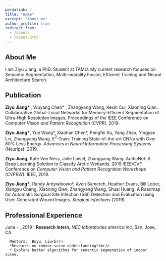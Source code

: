 ```yaml
---
permalink: /
title: "Home"
excerpt: "About me"
author_profile: true
redirect_from: 
  - /about/
  - /about.html
---
```


About Me
-----------
I am Ziyu Jiang, a PhD. Student at TAMU. My current research focuses on Semantic Segmentation, Multi-modality Fusion, Efficient Training and Neural Architecture Search.

Publication
------------
<b>Ziyu Jiang* </b>, Wuyang Chen* , Zhangyang Wang, Kexin Cui, Xiaoning Qian. Collaborative
Global-Local Networks for Memory-Efficient Segmentation of Ultra-High Resolution Images.
Proceedings of the IEEE Conference on *Computer Vision and Pattern Recognition* (CVPR).
2019.

<b>Ziyu Jiang*</b>, Yue Wang*, Xiaohan Chen*, Pengfei Xu, Yang Zhao, Yingyan Lin, Zhangyang Wang. E$^2$-Train: 
Training State-of-the-art CNNs with Over 80\% Less Energy.
*Advances in Neural Information Processing Systems* (Neurips).
2019.

<b>Ziyu Jiang</b>, Kate Von Ness, Julie Loisel, Zhangyang Wang. ArcticNet: A Deep Learning
Solution to Classify Arctic Wetlands. 2019 IEEE/CVF Conference on *Computer Vision and
Pattern Recognition Workshops* (CVPRW). IEEE, 2019.

<b>Ziyu Jiang*</b>, Randy Ardywibowo*, Aven Samereh, Heather Evans, Bill Lober, Xiangyu Chang, Xiaoning Qian, Zhangyang Wang, Shuai Huang. A Roadmap for Automatic Surgical Site Infection (SSI) Detection and Evaluation using User-Generated Wound Images. *Surgical infections* (2019).

Professional Experience
-----------

June - , 2019
:   **Research Intern**, *NEC laboratories america inc*, San. Jose, CA

      Mentors:  Buyu, Liu<br/>
      *Research on indoor scene understanding*<br/>
      * Explore better algorithms for semantic segmenation of indoor scene.
